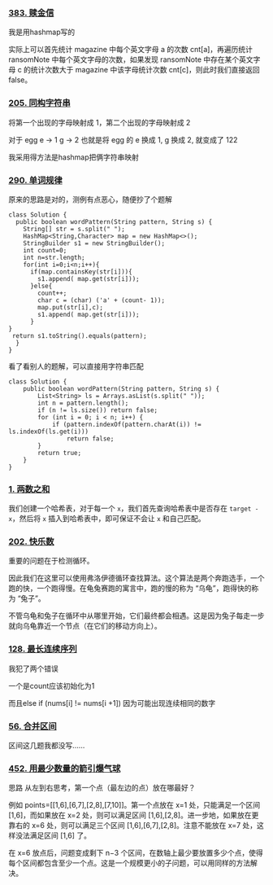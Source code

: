 ### [383. 赎金信](https://leetcode.cn/problems/ransom-note/)

我是用hashmap写的

实际上可以首先统计 magazine 中每个英文字母 a 的次数 cnt[a]，再遍历统计 ransomNote 中每个英文字母的次数，如果发现 ransomNote 中存在某个英文字母 c 的统计次数大于 magazine 中该字母统计次数 cnt[c]，则此时我们直接返回 false。

### [205. 同构字符串](https://leetcode.cn/problems/isomorphic-strings/)

将第一个出现的字母映射成 1，第二个出现的字母映射成 2

对于 egg
e -> 1
g -> 2
也就是将 egg 的 e 换成 1, g 换成 2, 就变成了 122

我采用得方法是hashmap把俩字符串映射

### [290. 单词规律](https://leetcode.cn/problems/word-pattern/)

原来的思路是对的，测例有点恶心，随便抄了个题解

```
class Solution {
  public boolean wordPattern(String pattern, String s) {
​    String[] str = s.split(" "); 
​    HashMap<String,Character> map = new HashMap<>();
​    StringBuilder s1 = new StringBuilder();
​    int count=0;
​    int n=str.length;
​    for(int i=0;i<n;i++){
​      if(map.containsKey(str[i])){
​        s1.append( map.get(str[i]));
​      }else{
​        count++;
​        char c = (char) ('a' + (count- 1));
​        map.put(str[i],c);
​        s1.append( map.get(str[i]));
​      }
}  
 return s1.toString().equals(pattern);
  }
}
```

看了看别人的题解，可以直接用字符串匹配

```
class Solution {
    public boolean wordPattern(String pattern, String s) {
        List<String> ls = Arrays.asList(s.split(" "));
        int n = pattern.length();
        if (n != ls.size()) return false;
        for (int i = 0; i < n; i++) {
            if (pattern.indexOf(pattern.charAt(i)) != ls.indexOf(ls.get(i)))
                return false;		
        }
        return true;
    }
}
```

### [1. 两数之和](https://leetcode.cn/problems/two-sum/)

我们创建一个哈希表，对于每一个 `x`，我们首先查询哈希表中是否存在 `target - x`，然后将 `x` 插入到哈希表中，即可保证不会让 `x` 和自己匹配。

### [202. 快乐数](https://leetcode.cn/problems/happy-number/)

重要的问题在于检测循环。

因此我们在这里可以使用弗洛伊德循环查找算法。这个算法是两个奔跑选手，一个跑的快，一个跑得慢。在龟兔赛跑的寓言中，跑的慢的称为 “乌龟”，跑得快的称为 “兔子”。

不管乌龟和兔子在循环中从哪里开始，它们最终都会相遇。这是因为兔子每走一步就向乌龟靠近一个节点（在它们的移动方向上）。

### [128. 最长连续序列](https://leetcode.cn/problems/longest-consecutive-sequence/)

我犯了两个错误

一个是count应该初始化为1

而且else if (nums[i] != nums[i +1]) 因为可能出现连续相同的数字

### [56. 合并区间](https://leetcode.cn/problems/merge-intervals/)

区间这几题我都没写……

### [452. 用最少数量的箭引爆气球](https://leetcode.cn/problems/minimum-number-of-arrows-to-burst-balloons/)

思路
从左到右思考，第一个点（最左边的点）放在哪最好？

例如 points=[[1,6],[6,7],[2,8],[7,10]]。第一个点放在 x=1 处，只能满足一个区间 [1,6]，而如果放在 x=2 处，则可以满足区间 [1,6],[2,8]。进一步地，如果放在更靠右的 x=6 处，则可以满足三个区间 [1,6],[6,7],[2,8]。注意不能放在 x=7 处，这样没法满足区间 [1,6] 了。

在 x=6 放点后，问题变成剩下 n−3 个区间，在数轴上最少要放置多少个点，使得每个区间都包含至少一个点。这是一个规模更小的子问题，可以用同样的方法解决。


